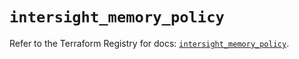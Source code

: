 # `intersight_memory_policy`

Refer to the Terraform Registry for docs: [`intersight_memory_policy`](https://registry.terraform.io/providers/ciscodevnet/intersight/1.0.71/docs/resources/memory_policy).
